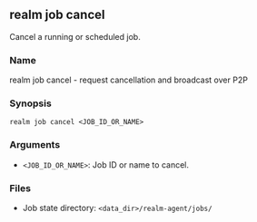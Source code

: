 ## realm job cancel

Cancel a running or scheduled job.

### Name

realm job cancel - request cancellation and broadcast over P2P

### Synopsis

```
realm job cancel <JOB_ID_OR_NAME>
```

### Arguments

- `<JOB_ID_OR_NAME>`: Job ID or name to cancel.

### Files

- Job state directory: `<data_dir>/realm-agent/jobs/`


